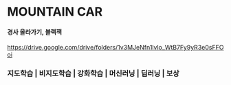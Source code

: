 # MOUNTAIN CAR

#### 경사 올라가기, 블랙잭

https://drive.google.com/drive/folders/1v3MJeNfn1lvlo_WtB7Fy9yR3e0sFFOoi


### 지도학습 | 비지도학습 | 강화학습 | 머신러닝 | 딥러닝 | 보상

